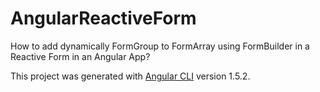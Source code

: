 # AngularReactiveForm
How to add dynamically FormGroup to FormArray using FormBuilder in a Reactive Form in an Angular App?
 
This project was generated with [Angular CLI](https://github.com/angular/angular-cli) version 1.5.2.

